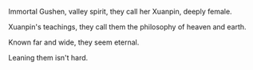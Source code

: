 Immortal Gushen, valley spirit,
they call her Xuanpin, deeply female.

Xuanpin's teachings,
they call them the philosophy of heaven and earth.

Known far and wide, they seem eternal.

Leaning them isn't hard.
